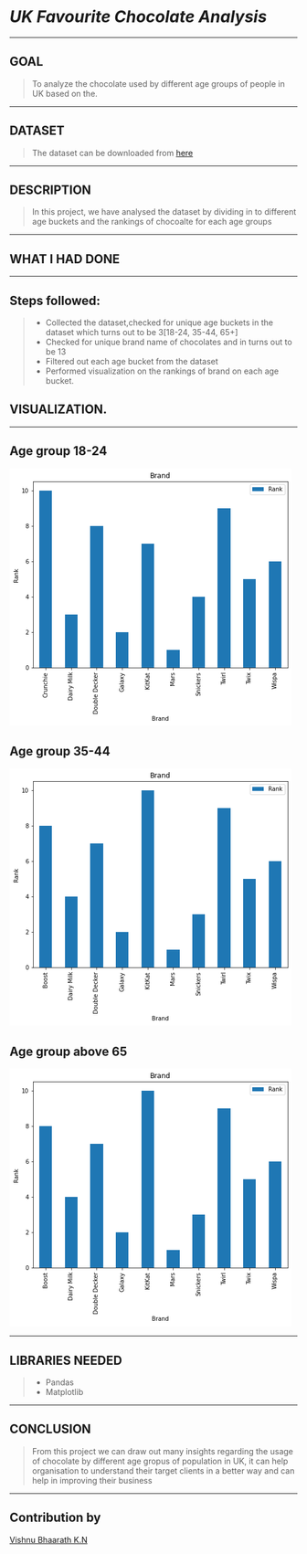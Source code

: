 # *UK Favourite Chocolate Analysis*
_________________________________________
## **GOAL**

>To analyze the chocolate used by different age groups of people in UK based on the.
_________________________________________
## **DATASET**

>The dataset can be downloaded from [here](https://www.kaggle.com/yamqwe/2018-w13-what-is-the-uk-s-favorite-chocolate-bare)

________________________________________
## **DESCRIPTION**

>In this project, we have analysed the dataset by dividing in to different age buckets and the rankings of chocoalte for each age groups
_________________________________________
## **WHAT I HAD DONE**
_________________________________________
## Steps followed:
 > * Collected the dataset,checked for unique age buckets in the dataset which turns out to be 3[18-24, 35-44, 65+]
 > * Checked for unique brand name of chocolates and in turns out to be 13
 > * Filtered out each age bucket from the dataset 
 > * Performed visualization on the rankings of brand on each age bucket. 

## **VISUALIZATION.**
_________________________________________
## **Age group 18-24**
![Age group 18-24](../Images/age_group_18_24.png "Age group 18-24")

## **Age group 35-44**
![Age group 35-44](../Images/age_group_35_44.png "Age group 35-44")

## **Age group above 65**
![Age group 65+](../Images/age_group_above_65.png "Age group 65+")



_________________________________________
## **LIBRARIES NEEDED**

>* Pandas
>* Matplotlib

_________________________________________
## **CONCLUSION**

>From this project we can draw out many insights regarding the usage of chocolate by different age gropus of population in UK, it can help organisation to understand their target clients in a better way and can help in improving their business

_________________________________________
## **Contribution by**
[Vishnu Bhaarath K.N](https://github.com/VishnuBhaarath)
